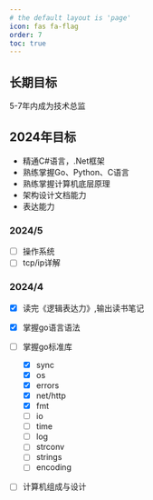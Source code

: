 ```yaml
---
# the default layout is 'page'
icon: fas fa-flag
order: 7
toc: true
---
```


## 长期目标

5-7年内成为技术总监

## 2024年目标

- 精通C#语言，.Net框架
- 熟练掌握Go、Python、C语言
- 熟练掌握计算机底层原理
- 架构设计文档能力
- 表达能力

### 

### 2024/5

- [ ] 操作系统
- [ ] tcp/ip详解

### 2024/4 

- [x] 读完《逻辑表达力》,输出读书笔记   
- [x] 掌握go语言语法
- [ ] 掌握go标准库 
    - [x] sync
    - [x] os
    - [x] errors
    - [x] net/http
    - [x] fmt
    - [ ] io
    - [ ] time
    - [ ] log
    - [ ] strconv
    - [ ] strings
    - [ ] encoding 
- [ ] 计算机组成与设计





